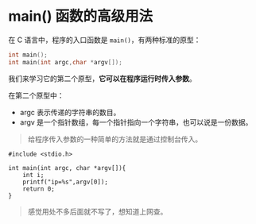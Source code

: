 # main() 函数的高级用法

在 C 语言中，程序的入口函数是 `main()`，有两种标准的原型：

```c
int main();
int main(int argc,char *argv[]);
```

我们来学习它的第二个原型，**它可以在程序运行时传入参数**。

在第二个原型中：

- argc 表示传递的字符串的数目。
- argv 是一个指针数组，每一个指针指向一个字符串，也可以说是一份数据。

> 给程序传入参数的一种简单的方法就是通过控制台传入。

```
#include <stdio.h>

int main(int argc, char *argv[]){
    int i;
    printf("ip=%s",argv[0]);
    return 0;
}
```



> 感觉用处不多后面就不写了，想知道上网查。

